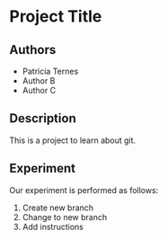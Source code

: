 # Project Title

## Authors

- Patricia Ternes
- Author B
- Author C

## Description

This is a project to learn about git.

## Experiment

Our experiment is performed as follows:

1. Create new branch
2. Change to new branch
3. Add instructions
